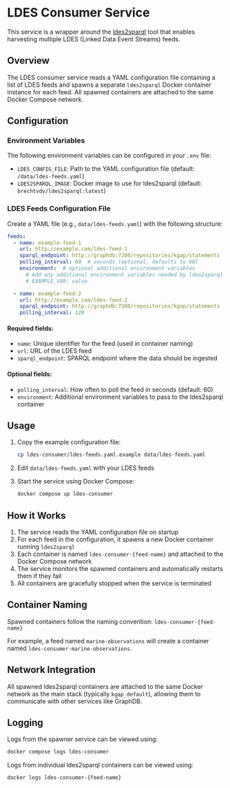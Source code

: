 # LDES Consumer Service

This service is a wrapper around the [ldes2sparql](https://github.com/rdf-connect/ldes2sparql) tool that enables harvesting multiple LDES (Linked Data Event Streams) feeds.

## Overview

The LDES consumer service reads a YAML configuration file containing a list of LDES feeds and spawns a separate `ldes2sparql` Docker container instance for each feed. All spawned containers are attached to the same Docker Compose network.

## Configuration

### Environment Variables

The following environment variables can be configured in your `.env` file:

- `LDES_CONFIG_FILE`: Path to the YAML configuration file (default: `/data/ldes-feeds.yaml`)
- `LDES2SPARQL_IMAGE`: Docker image to use for ldes2sparql (default: `brechtvdv/ldes2sparql:latest`)

### LDES Feeds Configuration File

Create a YAML file (e.g., `data/ldes-feeds.yaml`) with the following structure:

```yaml
feeds:
  - name: example-feed-1
    url: http://example.com/ldes-feed-1
    sparql_endpoint: http://graphdb:7200/repositories/kgap/statements
    polling_interval: 60  # seconds (optional, defaults to 60)
    environment:  # optional additional environment variables
      # Add any additional environment variables needed by ldes2sparql here
      # EXAMPLE_VAR: value

  - name: example-feed-2
    url: http://example.com/ldes-feed-2
    sparql_endpoint: http://graphdb:7200/repositories/kgap/statements
    polling_interval: 120
```

#### Required fields:
- `name`: Unique identifier for the feed (used in container naming)
- `url`: URL of the LDES feed
- `sparql_endpoint`: SPARQL endpoint where the data should be ingested

#### Optional fields:
- `polling_interval`: How often to poll the feed in seconds (default: 60)
- `environment`: Additional environment variables to pass to the ldes2sparql container

## Usage

1. Copy the example configuration file:
   ```bash
   cp ldes-consumer/ldes-feeds.yaml.example data/ldes-feeds.yaml
   ```

2. Edit `data/ldes-feeds.yaml` with your LDES feeds

3. Start the service using Docker Compose:
   ```bash
   docker compose up ldes-consumer
   ```

## How it Works

1. The service reads the YAML configuration file on startup
2. For each feed in the configuration, it spawns a new Docker container running `ldes2sparql`
3. Each container is named `ldes-consumer-{feed-name}` and attached to the Docker Compose network
4. The service monitors the spawned containers and automatically restarts them if they fail
5. All containers are gracefully stopped when the service is terminated

## Container Naming

Spawned containers follow the naming convention: `ldes-consumer-{feed-name}`

For example, a feed named `marine-observations` will create a container named `ldes-consumer-marine-observations`.

## Network Integration

All spawned ldes2sparql containers are attached to the same Docker network as the main stack (typically `kgap_default`), allowing them to communicate with other services like GraphDB.

## Logging

Logs from the spawner service can be viewed using:
```bash
docker compose logs ldes-consumer
```

Logs from individual ldes2sparql containers can be viewed using:
```bash
docker logs ldes-consumer-{feed-name}
```

